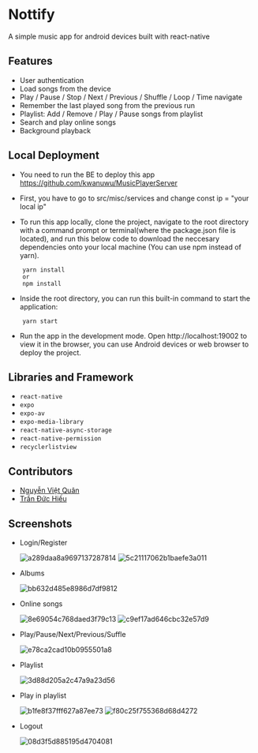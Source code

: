 # Nottify

A simple music app for android devices built with react-native

## Features

- User authentication
- Load songs from the device
- Play / Pause / Stop / Next / Previous / Shuffle / Loop / Time navigate
- Remember the last played song from the previous run
- Playlist: Add / Remove / Play / Pause songs from playlist
- Search and play online songs
- Background playback


## Local Deployment

* You need to run the BE to deploy this app https://github.com/kwanuwu/MusicPlayerServer
 
* First, you have to go to src/misc/services and change const ip = "your local ip"

* To run this app locally, clone the project, navigate to the root directory with a command prompt or terminal(where the package.json file is located), and run this below code to download the neccesary dependencies onto your local machine (You can use npm instead of yarn).

```
    yarn install
    or
    npm install
```


* Inside the root directory, you can run this built-in command to start the application:
```
    yarn start
```
* Run the app in the development mode. Open http://localhost:19002 to view it in the browser, you can use Android devices or web browser to deploy the project.

## Libraries and Framework

* `react-native`
* `expo`
* `expo-av`
* `expo-media-library`
* `react-native-async-storage`
* `react-native-permission`
* `recyclerlistview`

## Contributors

* [Nguyễn Việt Quân](https://github.com/kwanuwu)
* [Trần Đức Hiếu](https://github.com/duchieu1279)

## Screenshots

* Login/Register

    ![a289daa8a9697137287814](https://user-images.githubusercontent.com/91016349/209673205-64bc8e9c-cbf1-4eb7-98e8-1e7a4c382b4a.jpg)
    ![5c21117062b1baefe3a011](https://user-images.githubusercontent.com/91016349/209673298-0a3dfee4-574d-4982-931b-ab7570ddc10c.jpg)
    
* Albums
   
    ![bb632d485e8986d7df9812](https://user-images.githubusercontent.com/91016349/209673527-2fdef7b9-041c-4df8-b919-886f93ddc9a0.jpg)
    
* Online songs

    ![8e69054c768daed3f79c13](https://user-images.githubusercontent.com/91016349/209673441-a71d9d23-c46d-4abe-b54f-34ccac7f14e7.jpg)
    ![c9ef17ad646cbc32e57d9](https://user-images.githubusercontent.com/91016349/209673653-464b47d6-8c86-428c-8f28-94c1d9cc5cff.jpg)
    
* Play/Pause/Next/Previous/Suffle

    ![e78ca2cad10b0955501a8](https://user-images.githubusercontent.com/91016349/209673714-3991b721-f34b-47c0-b284-65854497389c.jpg)

* Playlist
  
    ![3d88d205a2c47a9a23d56](https://user-images.githubusercontent.com/91016349/209674045-af26851d-cf39-4122-a155-23b8e0deae4f.jpg)
    
* Play in playlist

    ![b1fe8f37fff627a87ee73](https://user-images.githubusercontent.com/91016349/209673834-cda3147d-9ee3-4a4a-869d-466f14259940.jpg)
    ![f80c25f755368d68d4272](https://user-images.githubusercontent.com/91016349/209673843-93f1938b-ae01-4be2-9e2e-055bcf5b9661.jpg)
    
* Logout

    ![08d3f5d885195d4704081](https://user-images.githubusercontent.com/91016349/209674199-b8586a79-c3e4-433e-9dad-aeaee84f0ef3.jpg)
